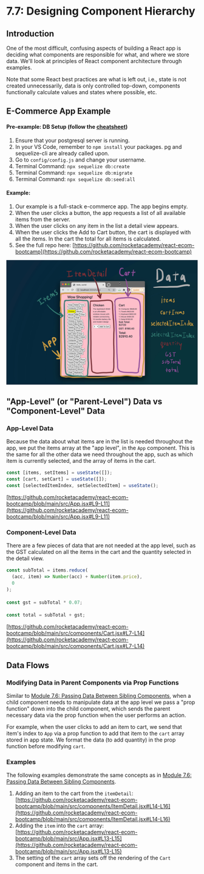 # 7.7: Designing Component Hierarchy

## Introduction

One of the most difficult, confusing aspects of building a React app is deciding what components are responsible for what, and where we store data. We'll look at principles of React component architecture through examples.

Note that some React best practices are what is left out, i.e., state is not created unnecessarily, data is only controlled top-down, components functionally calculate values and states where possible, etc.

## E-Commerce App Example

#### Pre-example: DB Setup (follow the [cheatsheet](https://bootcamp.rocketacademy.co/4-backend-structure/4.1-orm-sequelize/4.1.9-sequelize-setup-cheatsheet))

1. Ensure that your postgresql server is running.
2. In your VS Code, remember to `npm install` your packages. pg and sequelize-cli are already called upon.
3. Go to `config/config.js` and change your username.
4. Terminal Command: `npx sequelize db:create`&#x20;
5. Terminal Command: `npx sequelize db:migrate`
6. Terminal Command: `npx sequelize db:seed:all`

#### Example:

1. Our example is a full-stack e-commerce app. The app begins empty.
2. When the user clicks a button, the app requests a list of all available items from the server.
3. When the user clicks on any item in the list a detail view appears.
4. When the user clicks the Add to Cart button, the cart is displayed with all the items. In the cart the total for all items is calculated.
5. See the full repo here: [https://github.com/rocketacademy/react-ecom-bootcamp](https://github.com/rocketacademy/react-ecom-bootcamp)

![](../../.gitbook/assets/shopping.jpg)

## "App-Level" (or "Parent-Level") Data vs "Component-Level" Data

### App-Level Data

Because the data about what items are in the list is needed throughout the app, we put the items array at the "app level", in the `App` component. This is the same for all the other data we need throughout the app, such as which item is currently selected, and the array of items in the cart.

```javascript
const [items, setItems] = useState([]);
const [cart, setCart] = useState([]);
const [selectedItemIndex, setSelectedItem] = useState();
```

[https://github.com/rocketacademy/react-ecom-bootcamp/blob/main/src/App.jsx#L9-L11](https://github.com/rocketacademy/react-ecom-bootcamp/blob/main/src/App.jsx#L9-L11)

### Component-Level Data

There are a few pieces of data that are not needed at the app level, such as the GST calculated on all the items in the cart and the quantity selected in the detail view.

```javascript
const subTotal = items.reduce(
  (acc, item) => Number(acc) + Number(item.price),
  0
);

const gst = subTotal * 0.07;

const total = subTotal + gst;
```

[https://github.com/rocketacademy/react-ecom-bootcamp/blob/main/src/components/Cart.jsx#L7-L14](https://github.com/rocketacademy/react-ecom-bootcamp/blob/main/src/components/Cart.jsx#L7-L14)

## Data Flows

### Modifying Data in Parent Components via Prop Functions

Similar to [Module 7.6: Passing Data Between Sibling Components](../7.6-passing-data-between-sibling-components.md), when a child component needs to manipulate data at the app level we pass a "prop function" down into the child component, which sends the parent necessary data via the prop function when the user performs an action.

For example, when the user clicks to add an item to cart, we send that item's index to `App` via a prop function to add that item to the `cart` array stored in app state. We format the data (to add quantity) in the prop function before modifying `cart`.

### Examples

The following examples demonstrate the same concepts as in [Module 7.6: Passing Data Between Sibling Components](../7.6-passing-data-between-sibling-components.md).

1. Adding an item to the cart from the `itemDetail`: [https://github.com/rocketacademy/react-ecom-bootcamp/blob/main/src/components/ItemDetail.jsx#L14-L16](https://github.com/rocketacademy/react-ecom-bootcamp/blob/main/src/components/ItemDetail.jsx#L14-L16)
2. Adding the `item` into the `cart` array: [https://github.com/rocketacademy/react-ecom-bootcamp/blob/main/src/App.jsx#L13-L15](https://github.com/rocketacademy/react-ecom-bootcamp/blob/main/src/App.jsx#L13-L15)
3. The setting of the `cart` array sets off the rendering of the `Cart` component and items in the cart.
